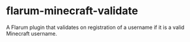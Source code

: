 # flarum-minecraft-validate
A Flarum plugin that validates on registration of a username if it is a valid Minecraft username.
